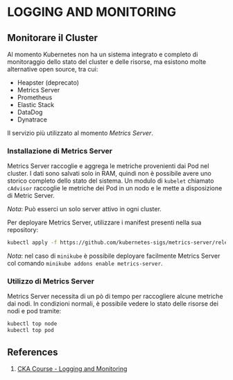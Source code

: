 # LOGGING AND MONITORING

## Monitorare il Cluster

Al momento Kubernetes non ha un sistema integrato e completo di monitoraggio dello stato del cluster e delle risorse, ma esistono molte alternative open source, tra cui:

* Heapster (deprecato)
* Metrics Server
* Prometheus
* Elastic Stack
* DataDog
* Dynatrace

Il servizio più utilizzato al momento *Metrics Server*.

### Installazione di Metrics Server

Metrics Server raccoglie e aggrega le metriche provenienti dai Pod nel cluster. I dati sono salvati solo in RAM, quindi non è possibile avere uno storico completo dello stato del sistema.
Un modulo di `kubelet` chiamato `cAdvisor` raccoglie le metriche dei Pod in un nodo e le mette a disposizione di Metric Server.

*Nota*: Può esserci un solo server attivo in ogni cluster.

Per deployare Metrics Server, utilizzare i manifest presenti nella sua repository:

```bash
kubectl apply -f https://github.com/kubernetes-sigs/metrics-server/releases/latest/download/components.yaml
```

*Nota*: nel caso di `minikube` è possibile deployare facilmente Metrics Server col comando `minikube addons enable metrics-server`.

### Utilizzo di Metrics Server

Metrics Server necessita di un pò di tempo per raccogliere alcune metriche dai nodi. In condizioni normali, è possibile vedere lo stato delle risorse dei nodi e pod tramite:

```bash
kubectl top node
kubectl top pod
```

## References

1. [CKA Course - Logging and Monitoring](https://github.com/kodekloudhub/certified-kubernetes-administrator-course/tree/master/docs/04-Logging-and-Monitoring)